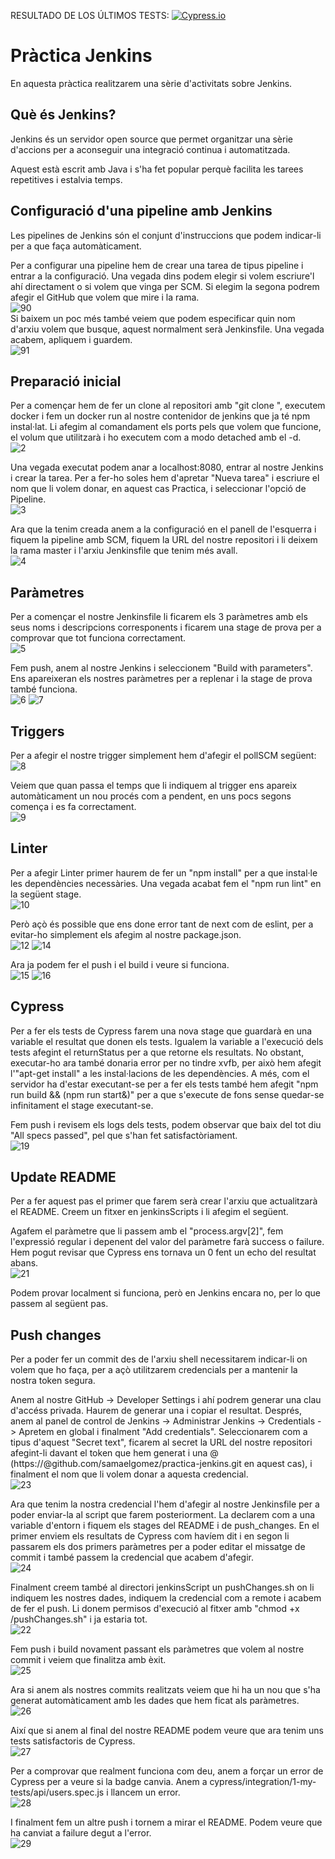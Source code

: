 <!---Start place for the badge -->
RESULTADO DE LOS ÚLTIMOS TESTS: [![Cypress.io](https://img.shields.io/badge/tested%20with-Cypress-04C38E.svg)](https://www.cypress.io/)
<!---End place for the badge -->
  
# Pràctica Jenkins  
En aquesta pràctica realitzarem una sèrie d'activitats sobre Jenkins.  

## Què és Jenkins?
Jenkins és un servidor open source que permet organitzar una sèrie d'accions per a aconseguir una integració continua i automatitzada.  
  
Aquest està escrit amb Java i s'ha fet popular perquè facilita les tarees repetitives i estalvia temps.  
  
## Configuració d'una pipeline amb Jenkins  
Les pipelines de Jenkins són el conjunt d'instruccions que podem indicar-li per a que faça automàticament.  
  
Per a configurar una pipeline hem de crear una tarea de tipus pipeline i entrar a la configuració. Una vegada dins podem elegir si volem escriure'l ahí directament o si volem que vinga per SCM. Si elegim la segona podrem afegir el GitHub que volem que mire i la rama.  
![90](https://user-images.githubusercontent.com/61690297/151938314-08bb7bad-e1dd-4385-ae60-86f8ab63becc.jpg)  
Si baixem un poc més també veiem que podem especificar quin nom d'arxiu volem que busque, aquest normalment serà Jenkinsfile. Una vegada acabem, apliquem i guardem.  
![91](https://user-images.githubusercontent.com/61690297/151938462-64df27f1-cf64-41d2-8975-f9ad29f3c3ad.jpg)  
  
## Preparació inicial
Per a començar hem de fer un clone al repositori amb "git clone <url>", executem docker i fem un docker run al nostre contenidor de jenkins que ja té npm instal·lat. Li afegim al comandament els ports pels que volem que funcione, el volum que utilitzarà i ho executem com a modo detached amb el -d.  
![2](https://user-images.githubusercontent.com/61690297/151975504-2ba730ad-62eb-435b-b16b-5dc0a6759694.jpg)  
  
Una vegada executat podem anar a localhost:8080, entrar al nostre Jenkins i crear la tarea. Per a fer-ho soles hem d'apretar "Nueva tarea" i escriure el nom que li volem donar, en aquest cas Practica, i seleccionar l'opció de Pipeline.  
![3](https://user-images.githubusercontent.com/61690297/151975694-908cb959-50a5-404a-80d9-c05d7671e351.jpg)  
  
Ara que la tenim creada anem a la configuració en el panell de l'esquerra i fiquem la pipeline amb SCM, fiquem la URL del nostre repositori i li deixem la rama master i l'arxiu Jenkinsfile que tenim més avall.  
![4](https://user-images.githubusercontent.com/61690297/151976020-ffc8a106-6292-4eab-bc48-bd00fc12a5eb.jpg)  
  
## Paràmetres  
Per a començar el nostre Jenkinsfile li ficarem els 3 paràmetres amb els seus noms i descripcions corresponents i ficarem una stage de prova per a comprovar que tot funciona correctament.  
![5](https://user-images.githubusercontent.com/61690297/151976381-7399c52e-a685-476e-87ae-fca7b60e1b24.jpg)  
  
Fem push, anem al nostre Jenkins i seleccionem "Build with parameters". Ens apareixeran els nostres paràmetres per a replenar i la stage de prova també funciona.  
![6](https://user-images.githubusercontent.com/61690297/151976586-6d293510-1a17-4ea0-acc4-607d37f0c122.jpg)
![7](https://user-images.githubusercontent.com/61690297/151976596-76b1657a-fe2d-4fb8-bf4a-9bcd8b436109.jpg)  
  
## Triggers  
Per a afegir el nostre trigger simplement hem d'afegir el pollSCM següent:  
![8](https://user-images.githubusercontent.com/61690297/151976748-945859ae-a3b8-45d6-b689-58a8476c708f.jpg)  
  
Veiem que quan passa el temps que li indiquem al trigger ens apareix automàticament un nou procés com a pendent, en uns pocs segons comença i es fa correctament.  
![9](https://user-images.githubusercontent.com/61690297/151976997-f6daa311-7692-4627-b8ec-2658f43fc004.jpg)  
  
## Linter  
Per a afegir Linter primer haurem de fer un "npm install" per a que instal·le les dependències necessàries. Una vegada acabat fem el "npm run lint" en la següent stage.  
![10](https://user-images.githubusercontent.com/61690297/151977516-d4836432-7072-404d-955b-adf166021dc0.jpg)  
  
Però açò és possible que ens done error tant de next com de eslint, per a evitar-ho simplement els afegim al nostre package.json.  
![12](https://user-images.githubusercontent.com/61690297/151995248-418e620d-ac88-4748-b86b-41cef3e2753d.jpg)
![14](https://user-images.githubusercontent.com/61690297/151995272-5d6d1a19-1f33-479b-b479-deaf085cac3d.jpg)  
  
Ara ja podem fer el push i el build i veure si funciona.  
![15](https://user-images.githubusercontent.com/61690297/151995501-5e24f171-3b2a-4d2d-97e2-4993758c64ae.jpg)
![16](https://user-images.githubusercontent.com/61690297/151995532-c3d0af0b-fe96-4135-9811-c5b1aa120d16.jpg)  
  
## Cypress  
Per a fer els tests de Cypress farem una nova stage que guardarà en una variable el resultat que donen els tests. Igualem la variable a l'execució dels tests afegint el returnStatus per a que retorne els resultats. No obstant, executar-ho ara també donaria error per no tindre xvfb, per això hem afegit l'"apt-get install" a les instal·lacions de les dependències. A més, com el servidor ha d'estar executant-se per a fer els tests també hem afegit "npm run build && (npm run start&)" per a que s'execute de fons sense quedar-se infinitament el stage executant-se.  
  
Fem push i revisem els logs dels tests, podem observar que baix del tot diu "All specs passed", pel que s'han fet satisfactòriament.  
![19](https://user-images.githubusercontent.com/61690297/151998147-12f3d11e-0ba4-4b15-ab96-f03932e93e6e.jpg)  
  
## Update README  
Per a fer aquest pas el primer que farem serà crear l'arxiu que actualitzarà el README. Creem un fitxer en jenkinsScripts i li afegim el següent.  
  
Agafem el paràmetre que li passem amb el "process.argv[2]", fem l'expressió regular i depenent del valor del paràmetre farà success o failure. Hem pogut revisar que Cypress ens tornava un 0 fent un echo del resultat abans.  
![21](https://user-images.githubusercontent.com/61690297/151999384-477a15f2-61fc-43fe-a52b-310c92d80ca1.jpg)  
  
Podem provar localment si funciona, però en Jenkins encara no, per lo que passem al següent pas.  
  
## Push changes  
Per a poder fer un commit des de l'arxiu shell necessitarem indicar-li on volem que ho faça, per a açò utilitzarem credencials per a mantenir la nostra token segura.  
  
Anem al nostre GitHub -> Developer Settings i ahí podrem generar una clau d'accéss privada. Haurem de generar una i copiar el resultat. Després, anem al panel de control de Jenkins -> Administrar Jenkins -> Credentials -> Apretem en global i finalment "Add credentials". Seleccionarem com a tipus d'aquest "Secret text", ficarem al secret la URL del nostre repositori afegint-li davant el token que hem generat i una @ (https://<token>@github.com/samaelgomez/practica-jenkins.git en aquest cas), i finalment el nom que li volem donar a aquesta credencial.  
![23](https://user-images.githubusercontent.com/61690297/152000831-45fd4d27-64d6-43d5-9cb6-a87da932ea22.jpg)  

Ara que tenim la nostra credencial l'hem d'afegir al nostre Jenkinsfile per a poder enviar-la al script que farem posteriorment. La declarem com a una variable d'entorn i fiquem els stages del README i de push_changes. En el primer enviem els resultats de Cypress com havíem dit i en segon li passarem els dos primers paràmetres per a poder editar el missatge de commit i també passem la credencial que acabem d'afegir.  
![24](https://user-images.githubusercontent.com/61690297/152001349-a8b5d9ad-94ed-4387-9d97-cf63f1584cf2.jpg)  
  
Finalment creem també al directori jenkinsScript un pushChanges.sh on li indiquem les nostres dades, indiquem la credencial com a remote i acabem de fer el push. Li donem permisos d'execució al fitxer amb "chmod +x <path>/pushChanges.sh" i ja estaria tot.  
![22](https://user-images.githubusercontent.com/61690297/152001996-f34ba267-77fc-4849-9602-e6b67a655b43.jpg)  
  
Fem push i build novament passant els paràmetres que volem al nostre commit i veiem que finalitza amb èxit.  
![25](https://user-images.githubusercontent.com/61690297/152002243-fa10a4a5-d1b1-491e-b298-5f23e53edfcb.jpg)  
  
Ara si anem als nostres commits realitzats veiem que hi ha un nou que s'ha generat automàticament amb les dades que hem ficat als paràmetres.  
![26](https://user-images.githubusercontent.com/61690297/152002377-088a0f14-02cc-4895-92ef-47b98966ac09.jpg)  
  
Així que si anem al final del nostre README podem veure que ara tenim uns tests satisfactoris de Cypress.  
![27](https://user-images.githubusercontent.com/61690297/152002677-3a033750-e6ac-4601-856d-fbf2aa811cba.jpg)  
  
Per a comprovar que realment funciona com deu, anem a forçar un error de Cypress per a veure si la badge canvia. Anem a cypress/integration/1-my-tests/api/users.spec.js i llancem un error.  
![28](https://user-images.githubusercontent.com/61690297/152003029-56454f90-5429-4264-a772-8c5ea0e4f515.jpg)  
  
I finalment fem un altre push i tornem a mirar el README. Podem veure que ha canviat a failure degut a l'error.  
![29](https://user-images.githubusercontent.com/61690297/152003596-a96194df-a96e-461c-884c-e0bb33505f30.jpg)
